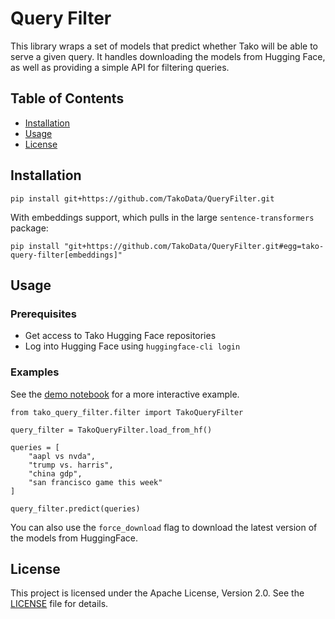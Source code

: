 # Query Filter
This library wraps a set of models that predict whether Tako will be able to serve a given query.
It handles downloading the models from Hugging Face, as well as providing a simple API for filtering 
queries.


## Table of Contents
- [Installation](#installation)
- [Usage](#usage)
- [License](#license)

## Installation
```
pip install git+https://github.com/TakoData/QueryFilter.git
```
With embeddings support, which pulls in the large `sentence-transformers` package:
```
pip install "git+https://github.com/TakoData/QueryFilter.git#egg=tako-query-filter[embeddings]"
```

## Usage

### Prerequisites
- Get access to Tako Hugging Face repositories
- Log into Hugging Face using `huggingface-cli login`

### Examples
See the [demo notebook](demo.ipynb) for a more interactive example.

```
from tako_query_filter.filter import TakoQueryFilter

query_filter = TakoQueryFilter.load_from_hf()

queries = [
    "aapl vs nvda",
    "trump vs. harris",
    "china gdp",
    "san francisco game this week"
]

query_filter.predict(queries)
```
You can also use the `force_download` flag to download the latest version of the models from HuggingFace.

## License

This project is licensed under the Apache License, Version 2.0. See the [LICENSE](LICENSE) file for details.

